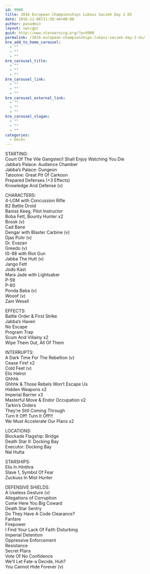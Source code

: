 ```yaml
---
id: 9900
title: 2016 European Championships Lukasz Saczek Day 2 DS
date: 2016-11-06T21:50:44+00:00
author: pwsadmin
layout: swccgpc
guid: http://www.starwarsccg.org/?p=9900
permalink: /2016-european-championships-lukasz-saczek-day-2-ds/
bre_add_to_home_carousel:
  - ""
  - ""
  - ""
bre_carousel_title:
  - ""
  - ""
  - ""
bre_carousel_link:
  - ""
  - ""
  - ""
bre_carousel_external_link:
  - ""
  - ""
  - ""
bre_carousel_slogan:
  - ""
  - ""
  - ""
categories:
  - Decks
---
```

STARTING:  
Court Of The Vile Gangster/I Shall Enjoy Watching You Die  
Jabba&#8217;s Palace: Audience Chamber  
Jabba&#8217;s Palace: Dungeon  
Tatooine: Great Pit Of Carkoon  
Prepared Defenses (+3 Effects)  
Knowledge And Defense (v)

CHARACTERS:  
4-LOM with Concussion Rifle  
B2 Battle Droid  
Baniss Keeg, Pilot Instructor  
Boba Fett, Bounty Hunter x2  
Bossk (v)  
Cad Bane  
Dengar with Blaster Carbine (v)  
Djas Puhr (v)  
Dr. Evazan  
Greedo (v)  
IG-88 with Riot Gun  
Jabba The Hutt (v)  
Jango Fett  
Jodo Kast  
Mara Jade with Lightsaber  
P-59  
P-60  
Ponda Baba (v)  
Wooof (v)  
Zam Wesell

EFFECTS:  
Battle Order & First Strike  
Jabba&#8217;s Haven  
No Escape  
Program Trap  
Scum And Villainy x2  
Wipe Them Out, All Of Them

INTERRUPTS:  
A Dark Time For The Rebellion (v)  
Cease Fire! x2  
Cold Feet (v)  
Elis Helrot  
Ghhhk  
Ghhhk & Those Rebels Won&#8217;t Escape Us  
Hidden Weapons x2  
Imperial Barrier x3  
Masterful Move & Endor Occupation x2  
Tarkin&#8217;s Orders  
They&#8217;re Still Coming Through  
Turn It Off! Turn It Off!!!  
We Must Accelerate Our Plans x2

LOCATIONS:  
Blockade Flagship: Bridge  
Death Star II: Docking Bay  
Executor: Docking Bay  
Nal Hutta

STARSHIPS:  
Elis In Hinthra  
Slave 1, Symbol Of Fear  
Zuckuss In Mist Hunter

DEFENSIVE SHIELDS:  
A Useless Gesture (v)  
Allegations of Corruption  
Come Here You Big Coward  
Death Star Sentry  
Do They Have A Code Clearance?  
Fanfare  
Firepower  
I Find Your Lack Of Faith Disturbing  
Imperial Detention  
Oppressive Enforcement  
Resistance  
Secret Plans  
Vote Of No Confidence  
We&#8217;ll Let Fate-a Decide, Huh?  
You Cannot Hide Forever (v)